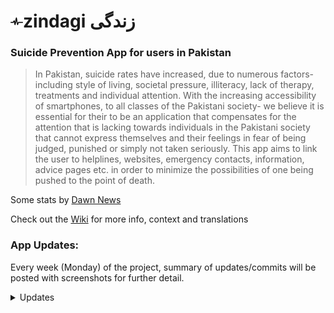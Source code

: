 # <img src="https://github.com/nhussain2/zindagi/blob/master/resources/pulse-line.png" height=20 width =20/>zindagi زندگی
### Suicide Prevention App for users in Pakistan

>In Pakistan, suicide rates have increased, due to numerous factors- including style of living, societal pressure, illiteracy,
lack of therapy, treatments and individual attention. With the increasing accessibility of smartphones, to all classes of the
Pakistani society- we believe it is essential for their to be an application that compensates for the attention that is lacking towards
individuals in the Pakistani society that cannot express themselves and their feelings in fear of being judged, punished or simply
not taken seriously. This app aims to link the user to helplines, websites, emergency contacts, information, advice pages etc. in order to minimize the possibilities of one being pushed to the point of death. 

Some stats by [Dawn News](https://www.dawn.com/news/1448391)

Check out the [Wiki](https://github.com/nhussain2/zindagi/wiki) for more info, context and translations

### App Updates:
Every week (Monday) of the project, summary of updates/commits will be posted with screenshots for further detail.

<details>
  <summary> Updates </summary>
  <details>
    <summary><b> 9/9/2019 </b></summary>
    Added bottom navigation, basic app skeleton structure, fragmented page design, themes <br>
    <img src ="https://github.com/nhussain2/zindagi/blob/master/project%20ss/Screenshot_1568091358.png" width=200>
    <img src ="https://github.com/nhussain2/zindagi/blob/master/project%20ss/Screenshot_1568091361.png" width=200>
    <img src ="https://github.com/nhussain2/zindagi/blob/master/project%20ss/Screenshot_1568091363.png" width=200>
    <img src ="https://github.com/nhussain2/zindagi/blob/master/project%20ss/Screenshot_1568091365.png" width=200>
    
  </details>
</details>
